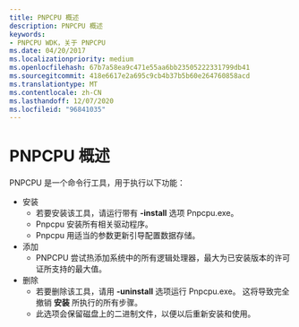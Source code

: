 ```yaml
---
title: PNPCPU 概述
description: PNPCPU 概述
keywords:
- PNPCPU WDK，关于 PNPCPU
ms.date: 04/20/2017
ms.localizationpriority: medium
ms.openlocfilehash: 67b7a58ea9c471e55aa6bb23505222331799db41
ms.sourcegitcommit: 418e6617e2a695c9cb4b37b5b60e264760858acd
ms.translationtype: MT
ms.contentlocale: zh-CN
ms.lasthandoff: 12/07/2020
ms.locfileid: "96841035"
---
```

# <a name="pnpcpu-overview"></a>PNPCPU 概述


PNPCPU 是一个命令行工具，用于执行以下功能：

-   安装
    -   若要安装该工具，请运行带有 **-install** 选项 Pnpcpu.exe。
    -   Pnpcpu 安装所有相关驱动程序。
    -   Pnpcpu 用适当的参数更新引导配置数据存储。
-   添加
    -   PNPCPU 尝试热添加系统中的所有逻辑处理器，最大为已安装版本的许可证所支持的最大值。
-   删除
    -   若要删除该工具，请用 **-uninstall** 选项运行 Pnpcpu.exe。 这将导致完全撤销 **安装** 所执行的所有步骤。
    -   此选项会保留磁盘上的二进制文件，以便以后重新安装和使用。

 

 





